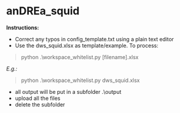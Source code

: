 # anDREa_squid

**Instructions:**

- Correct any typos in config_template.txt using a plain text editor
- Use the dws_squid.xlsx as template/example.  To process:

> python .\workspace_whitelist.py [filename].xlsx

*E.g.:*
> python .\workspace_whitelist.py dws_squid.xlsx
    
    
- all output will be put in a subfolder .\output
- upload all the files
- delete the subfolder